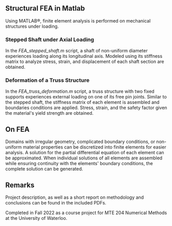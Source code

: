 ## Structural FEA in Matlab
Using MATLAB®, finite element analysis is performed on mechanical structures under loading.

### Stepped Shaft under Axial Loading
In the _FEA_stepped_shaft.m_ script, a shaft of non-uniform diameter experiences loading along its longitudinal axis. Modeled using its stiffness matrix to analyze stress, strain, and displacement of each shaft section are obtained.

### Deformation of a Truss Structure
In the _FEA_truss_deformation.m_ script, a truss structure with two fixed supports experiences external loading on one of its free pin joints. Similar to the stepped shaft, the stiffness matrix of each element is assembled and boundaries conditions are applied. Stress, strain, and the safety factor given the material's yield strength are obtained.

## On FEA
Domains with irregular geometry, complicated boundary conditions, or non-uniform material properties can be discretized into finite elements for easier analysis. A solution for the partial differential equation of each element can be approximated. When individual solutions of all elements are assembled while ensuring continuity with the elements' boundary conditions, the complete solution can be generated.

## Remarks
Project description, as well as a short report on methodology and conclusions can be found in the included PDFs.

Completed in Fall 2022 as a course project for MTE 204 Numerical Methods at the University of Waterloo.
